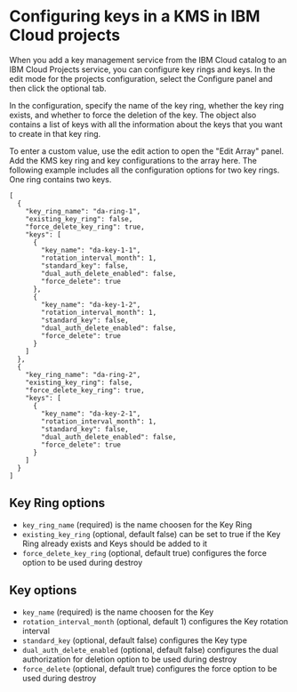 # Configuring keys in a KMS in IBM Cloud projects

When you add a key management service from the IBM Cloud catalog to an IBM Cloud Projects service, you can configure key rings and keys. In the edit mode for the projects configuration, select the Configure panel and then click the optional tab.

In the configuration, specify the name of the key ring, whether the key ring exists, and whether to force the deletion of the key. The object also contains a list of keys with all the information about the keys that you want to create in that key ring.

To enter a custom value, use the edit action to open the "Edit Array" panel. Add the KMS key ring and key configurations to the array here.
The following example includes all the configuration options for two key rings. One ring contains two keys.

    [
      {
        "key_ring_name": "da-ring-1",
        "existing_key_ring": false,
        "force_delete_key_ring": true,
        "keys": [
          {
            "key_name": "da-key-1-1",
            "rotation_interval_month": 1,
            "standard_key": false,
            "dual_auth_delete_enabled": false,
            "force_delete": true
          },
          {
            "key_name": "da-key-1-2",
            "rotation_interval_month": 1,
            "standard_key": false,
            "dual_auth_delete_enabled": false,
            "force_delete": true
          }
        ]
      },
      {
        "key_ring_name": "da-ring-2",
        "existing_key_ring": false,
        "force_delete_key_ring": true,
        "keys": [
          {
            "key_name": "da-key-2-1",
            "rotation_interval_month": 1,
            "standard_key": false,
            "dual_auth_delete_enabled": false,
            "force_delete": true
          }
        ]
      }
    ]


## Key Ring options

- `key_ring_name` (required) is the name choosen for the Key Ring
- `existing_key_ring` (optional, default false) can be set to true if the Key Ring already exists and Keys should be added to it
- `force_delete_key_ring` (optional, default true) configures the force option to be used during destroy

## Key options

- `key_name` (required) is the name choosen for the Key
- `rotation_interval_month` (optional, default 1) configures the Key rotation interval
- `standard_key` (optional, default false) configures the Key type
- `dual_auth_delete_enabled`  (optional, default false) configures the dual authorization for deletion option to be used during destroy
- `force_delete` (optional, default true) configures the force option to be used during destroy
